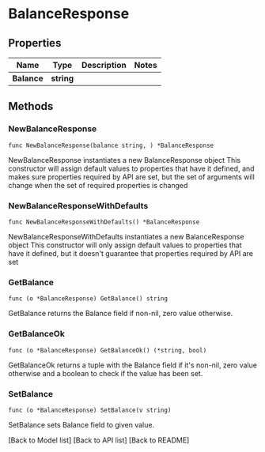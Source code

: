 # BalanceResponse

## Properties

| Name        | Type       | Description | Notes |
| ----------- | ---------- | ----------- | ----- |
| **Balance** | **string** |             |       |

## Methods

### NewBalanceResponse

`func NewBalanceResponse(balance string, ) *BalanceResponse`

NewBalanceResponse instantiates a new BalanceResponse object This constructor will assign default values to properties that have it defined, and makes sure properties required by API are set, but the set of arguments will change when the set of required properties is changed

### NewBalanceResponseWithDefaults

`func NewBalanceResponseWithDefaults() *BalanceResponse`

NewBalanceResponseWithDefaults instantiates a new BalanceResponse object This constructor will only assign default values to properties that have it defined, but it doesn't guarantee that properties required by API are set

### GetBalance

`func (o *BalanceResponse) GetBalance() string`

GetBalance returns the Balance field if non-nil, zero value otherwise.

### GetBalanceOk

`func (o *BalanceResponse) GetBalanceOk() (*string, bool)`

GetBalanceOk returns a tuple with the Balance field if it's non-nil, zero value otherwise and a boolean to check if the value has been set.

### SetBalance

`func (o *BalanceResponse) SetBalance(v string)`

SetBalance sets Balance field to given value.

\[Back to Model list] \[Back to API list] \[Back to README]
